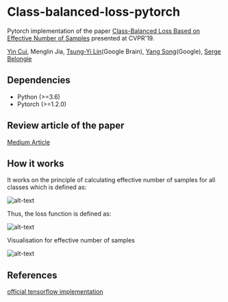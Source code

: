 # Class-balanced-loss-pytorch
Pytorch implementation of the paper
[Class-Balanced Loss Based on Effective Number of Samples](https://arxiv.org/abs/1901.05555) presented at CVPR'19.


[Yin Cui](https://ycui.me/), Menglin Jia, [Tsung-Yi Lin](https://vision.cornell.edu/se3/people/tsung-yi-lin/)(Google Brain), [Yang Song](https://ai.google/research/people/author38270)(Google), [Serge Belongie](http://blogs.cornell.edu/techfaculty/serge-belongie/)

## Dependencies
- Python (>=3.6)
- Pytorch (>=1.2.0)

## Review article of the paper
[Medium Article](https://medium.com/@vandit_15/handling-class-imbalanced-data-using-a-loss-specifically-made-for-it-6e58fd65ffab?source=friends_link&sk=ac09ea6061990ead2a2f90e3767ae91f)

## How it works

It works on the principle of calculating effective number of samples for all classes which is defined as:

![alt-text](https://github.com/vandit15/Class-balanced-loss-pytorch/blob/master/samples.png)

Thus, the loss function is defined as:

![alt-text](https://github.com/vandit15/Class-balanced-loss-pytorch/blob/master/loss.png)

Visualisation for effective number of samples


![alt-text](https://github.com/vandit15/Class-balanced-loss-pytorch/blob/master/image.png "Visualisation for effective number of samples")

## References

[official tensorflow implementation](https://github.com/richardaecn/class-balanced-loss)
